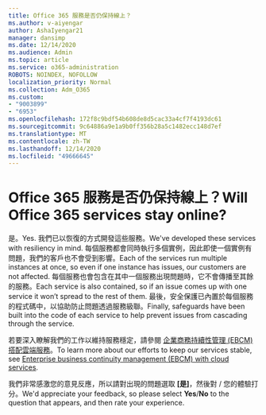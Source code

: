 ```yaml
---
title: Office 365 服務是否仍保持線上？
ms.author: v-aiyengar
author: AshaIyengar21
manager: dansimp
ms.date: 12/14/2020
ms.audience: Admin
ms.topic: article
ms.service: o365-administration
ROBOTS: NOINDEX, NOFOLLOW
localization_priority: Normal
ms.collection: Adm_O365
ms.custom:
- "9003899"
- "6953"
ms.openlocfilehash: 172f8c9bdf54b608de8d5cac33a4cf7f4193dc61
ms.sourcegitcommit: 9c64886a9e1a9b0ff356b28a5c1482ecc148d7ef
ms.translationtype: MT
ms.contentlocale: zh-TW
ms.lasthandoff: 12/14/2020
ms.locfileid: "49666645"
---
```

# <a name="will-office-365-services-stay-online"></a><span data-ttu-id="b4a94-102">Office 365 服務是否仍保持線上？</span><span class="sxs-lookup"><span data-stu-id="b4a94-102">Will Office 365 services stay online?</span></span>

<span data-ttu-id="b4a94-103">是。</span><span class="sxs-lookup"><span data-stu-id="b4a94-103">Yes.</span></span> <span data-ttu-id="b4a94-104">我們已以恢復的方式開發這些服務。</span><span class="sxs-lookup"><span data-stu-id="b4a94-104">We've developed these services with resiliency in mind.</span></span> <span data-ttu-id="b4a94-105">每個服務都會同時執行多個實例，因此即使一個實例有問題，我們的客戶也不會受到影響。</span><span class="sxs-lookup"><span data-stu-id="b4a94-105">Each of the services run multiple instances at once, so even if one instance has issues, our customers are not affected.</span></span> <span data-ttu-id="b4a94-106">每個服務也會包含在其中一個服務出現問題時，它不會傳播至其餘的服務。</span><span class="sxs-lookup"><span data-stu-id="b4a94-106">Each service is also contained, so if an issue comes up with one service it won’t spread to the rest of them.</span></span> <span data-ttu-id="b4a94-107">最後，安全保護已內置於每個服務的程式碼中，以協助防止問題透過服務級聯。</span><span class="sxs-lookup"><span data-stu-id="b4a94-107">Finally, safeguards have been built into the code of each service to help prevent issues from cascading through the service.</span></span>

<span data-ttu-id="b4a94-108">若要深入瞭解我們的工作以維持服務穩定，請參閱 [企業商務持續性管理 (EBCM) 搭配雲端服務](https://go.microsoft.com/fwlink/?linkid=2124377)。</span><span class="sxs-lookup"><span data-stu-id="b4a94-108">To learn more about our efforts to keep our services stable, see [Enterprise business continuity management (EBCM) with cloud services](https://go.microsoft.com/fwlink/?linkid=2124377).</span></span>

<span data-ttu-id="b4a94-109">我們非常感激您的意見反應，所以請對出現的問題選取 **[是]**，然後對 / 您的體驗打分。</span><span class="sxs-lookup"><span data-stu-id="b4a94-109">We'd appreciate your feedback, so please select **Yes**/**No** to the question that appears, and then rate your experience.</span></span>